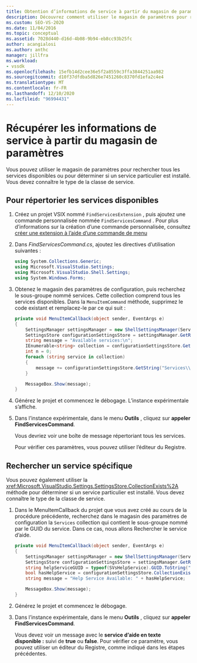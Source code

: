 ```yaml
---
title: Obtention d’informations de service à partir du magasin de paramètres | Microsoft Docs
description: Découvrez comment utiliser le magasin de paramètres pour rechercher tous les services disponibles ou pour déterminer si un service particulier est installé.
ms.custom: SEO-VS-2020
ms.date: 11/04/2016
ms.topic: conceptual
ms.assetid: 7028d440-d16d-4b08-9b94-eb8cc93b25fc
author: acangialosi
ms.author: anthc
manager: jillfra
ms.workload:
- vssdk
ms.openlocfilehash: 15efb14d2cee36e5f2a8559c3ffa3844251aa982
ms.sourcegitcommit: d10f37dfdba5d826e7451260c8370fd1efa2c4e4
ms.translationtype: MT
ms.contentlocale: fr-FR
ms.lasthandoff: 12/10/2020
ms.locfileid: "96994431"
---
```

# <a name="get-service-information-from-the-settings-store"></a>Récupérer les informations de service à partir du magasin de paramètres
Vous pouvez utiliser le magasin de paramètres pour rechercher tous les services disponibles ou pour déterminer si un service particulier est installé. Vous devez connaître le type de la classe de service.

## <a name="to-list-the-available-services"></a>Pour répertorier les services disponibles

1. Créez un projet VSIX nommé `FindServicesExtension` , puis ajoutez une commande personnalisée nommée `FindServicesCommand` . Pour plus d’informations sur la création d’une commande personnalisée, consultez [créer une extension à l’aide d’une commande de menu](../extensibility/creating-an-extension-with-a-menu-command.md)

2. Dans *FindServicesCommand.cs*, ajoutez les directives d’utilisation suivantes :

    ```csharp
    using System.Collections.Generic;
    using Microsoft.VisualStudio.Settings;
    using Microsoft.VisualStudio.Shell.Settings;
    using System.Windows.Forms;
    ```

3. Obtenez le magasin des paramètres de configuration, puis recherchez le sous-groupe nommé services. Cette collection comprend tous les services disponibles. Dans la `MenuItemCommand` méthode, supprimez le code existant et remplacez-le par ce qui suit :

    ```csharp
    private void MenuItemCallback(object sender, EventArgs e)
    {
        SettingsManager settingsManager = new ShellSettingsManager(ServiceProvider);
        SettingsStore configurationSettingsStore = settingsManager.GetReadOnlySettingsStore(SettingsScope.Configuration);
        string message = "Available services:\n";
        IEnumerable<string> collection = configurationSettingsStore.GetSubCollectionNames("Services");
        int n = 0;
        foreach (string service in collection)
        {
            message += configurationSettingsStore.GetString("Services\\" + service, "Name", "Unknown") + "\n";
        }

        MessageBox.Show(message);
    }
    ```

4. Générez le projet et commencez le débogage. L’instance expérimentale s’affiche.

5. Dans l’instance expérimentale, dans le menu **Outils** , cliquez sur **appeler FindServicesCommand**.

     Vous devriez voir une boîte de message répertoriant tous les services.

     Pour vérifier ces paramètres, vous pouvez utiliser l’éditeur du Registre.

## <a name="find-a-specific-service"></a>Rechercher un service spécifique
 Vous pouvez également utiliser la <xref:Microsoft.VisualStudio.Settings.SettingsStore.CollectionExists%2A> méthode pour déterminer si un service particulier est installé. Vous devez connaître le type de la classe de service.

1. Dans le MenuItemCallback du projet que vous avez créé au cours de la procédure précédente, recherchez dans le magasin des paramètres de configuration la `Services` collection qui contient le sous-groupe nommé par le GUID du service. Dans ce cas, nous allons Rechercher le service d’aide.

    ```csharp
    private void MenuItemCallback(object sender, EventArgs e)
    {
        SettingsManager settingsManager = new ShellSettingsManager(ServiceProvider);
        SettingsStore configurationSettingsStore = settingsManager.GetReadOnlySettingsStore(SettingsScope.Configuration);
        string helpServiceGUID = typeof(SVsHelpService).GUID.ToString("B").ToUpper();
        bool hasHelpService = configurationSettingsStore.CollectionExists("Services\\" + helpServiceGUID);
        string message = "Help Service Available: " + hasHelpService;

        MessageBox.Show(message);
    }
    ```

2. Générez le projet et commencez le débogage.

3. Dans l’instance expérimentale, dans le menu **Outils** , cliquez sur **appeler FindServicesCommand**.

     Vous devez voir un message avec le **service d’aide en texte disponible :**  suivi de **true** ou **false**. Pour vérifier ce paramètre, vous pouvez utiliser un éditeur du Registre, comme indiqué dans les étapes précédentes.
